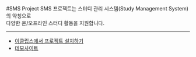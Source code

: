 #SMS Project
SMS 프로젝트는 스터디 관리 시스템(Study Management System)의 약칭으로   
다양한 온/오프라인 스터디 활동을 지원합니다.

--- 
- [이클립스에서 프로젝트 설치하기](https://github.com/wetoday/sms/wiki/%ED%94%84%EB%A1%9C%EC%A0%9D%ED%8A%B8-%EC%84%A4%EC%B9%98-%EB%B0%A9%EB%B2%95)
-  [데모사이트](http://www.rohaky.com:8080/sms/)
